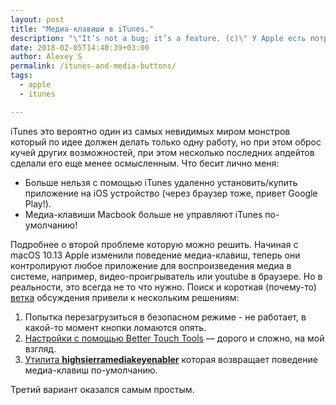 ```yaml
---
layout: post
title: "Медиа-клавиши в iTunes."
description: "\"It’s not a bug; it’s a feature. (c)\" У Apple есть потрясающая способность принимать решения в дизайне продуктов вопреки здравому смыслу и логике."
date: 2018-02-05T14:40:39+03:00
author: Alexey S
permalink: /itunes-and-media-buttons/
tags:
  - apple
  - itunes

---
```

iTunes это вероятно один из самых невидимых миром монстров который по идее должен делать только одну работу, но при этом оброс кучей других возможностей, при этом несколько последних апдейтов сделали его еще менее осмысленным. Что бесит лично меня:
- Больше нельзя с помощью iTunes удаленно установить/купить приложение на iOS устройство (через браузер тоже, привет Google Play!).
- Медиа-клавиши Macbook больше не управляют iTunes по-умолчанию! 

Подробнее о второй проблеме которую можно решить.
Начиная с macOS 10.13  Apple изменили поведение медиа-клавиш, теперь они контролируют любое приложение для воспроизведения медиа в системе, например, видео-проигрыватель или youtube в браузере. Но в реальности, это всегда не то что нужно.
Поиск и короткая (почему-то) [ветка](https://forums.developer.apple.com/thread/86221) обсуждения привели к нескольким решениям:
1. Попытка перезагрузиться в безопасном режиме - не работает, в какой-то момент кнопки ломаются опять.
2. [Настройки с помощью Better Touch Tools](https://bekirserifoglu.wordpress.com/2017/10/01/solutionworkaround-for-mac-os-high-sierra-unified-media-buttons-playpause-next-and-previous-track-problem/) — дорого и сложно, на мой взгляд.
3. [Утилита **highsierramediakeyenabler**](http://milgra.com/high-sierra-media-key-enabler.html) которая возвращает поведение медиа-клавиш по-умолчанию.

Третий вариант оказался самым простым. 
